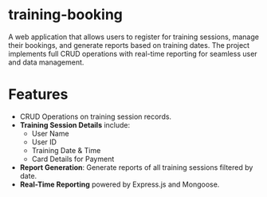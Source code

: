 # training-booking
A web application that allows users to register for training sessions, manage their bookings, and generate reports based on training dates. The project implements full CRUD operations with real-time reporting for seamless user and data management.

# Features
- CRUD Operations on training session records.
- **Training Session Details** include:
  - User Name
  - User ID
  - Training Date & Time
  - Card Details for Payment
- **Report Generation**: Generate reports of all training sessions filtered by date.
- **Real-Time Reporting** powered by Express.js and Mongoose.
